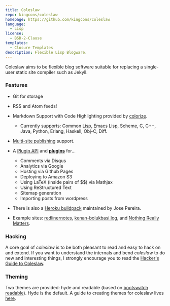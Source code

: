 ```yaml
---
title: Coleslaw
repo: kingcons/coleslaw
homepage: https://github.com/kingcons/coleslaw
language:
  - Lisp
license:
  - BSD-2-Clause
templates:
  - Closure Templates
description: Flexible Lisp Blogware.
---
```


Coleslaw aims to be flexible blog software suitable for replacing a single-user static site compiler such as Jekyll.

### Features

- Git for storage
- RSS and Atom feeds!
- Markdown Support with Code Highlighting provided by [colorize](http://www.cliki.net/colorize).
  - Currently supports: Common Lisp, Emacs Lisp, Scheme, C, C++, Java, Python, Erlang, Haskell, Obj-C, Diff.
- [Multi-site publishing](http://rmoritz.github.io/articles/coleslaw-multi-site/) support.

- A [Plugin API](http://github.com/redline6561/coleslaw/blob/master/docs/plugin-api.md) and [**plugins**](http://github.com/redline6561/coleslaw/blob/master/docs/plugin-use.md) for...

  - Comments via Disqus
  - Analytics via Google
  - Hosting via Github Pages
  - Deploying to Amazon S3
  - Using LaTeX (inside pairs of \$\$) via Mathjax
  - Using ReStructured Text
  - Sitemap generation
  - Importing posts from wordpress

- There is also a [Heroku buildpack](https://github.com/jsmpereira/coleslaw-heroku) maintained by Jose Pereira.
- Example sites: [redlinernotes](http://redlinernotes.com/blog/), [kenan-bolukbasi.log](http://kenanb.com/), and [Nothing Really Matters](http://ironhead.xs4all.nl/).

### Hacking

A core goal of _coleslaw_ is to be both pleasant to read and easy to hack on and extend. If you want to understand the internals and bend _coleslaw_ to do new and interesting things, I strongly encourage you to read the [Hacker's Guide to Coleslaw](https://github.com/redline6561/coleslaw/blob/master/docs/hacking.md).

### Theming

Two themes are provided: hyde and readable (based on [bootswatch readable](http://bootswatch.com/readable/)). Hyde is the default. A guide to creating themes for coleslaw lives [here](https://github.com/redline6561/coleslaw/blob/master/docs/themes.md).
